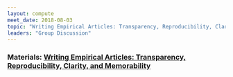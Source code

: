 ```yaml
---
layout: compute
meet_date: 2018-08-03
topic: "Writing Empirical Articles: Transparency, Reproducibility, Clarity, and Memorability"
leaders: "Group Discussion"
---
```


### Materials: [Writing Empirical Articles: Transparency, Reproducibility, Clarity, and Memorability](http://journals.sagepub.com/doi/abs/10.1177/2515245918754485?journalCode=ampa)
